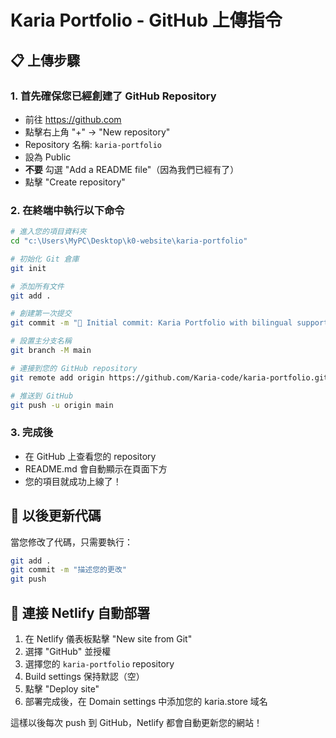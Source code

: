# Karia Portfolio - GitHub 上傳指令

## 📋 上傳步驟

### 1. 首先確保您已經創建了 GitHub Repository
- 前往 https://github.com
- 點擊右上角 "+" → "New repository"
- Repository 名稱: `karia-portfolio`
- 設為 Public
- **不要** 勾選 "Add a README file"（因為我們已經有了）
- 點擊 "Create repository"

### 2. 在終端中執行以下命令

```bash
# 進入您的項目資料夾
cd "c:\Users\MyPC\Desktop\k0-website\karia-portfolio"

# 初始化 Git 倉庫
git init

# 添加所有文件
git add .

# 創建第一次提交
git commit -m "🎉 Initial commit: Karia Portfolio with bilingual support"

# 設置主分支名稱
git branch -M main

# 連接到您的 GitHub repository
git remote add origin https://github.com/Karia-code/karia-portfolio.git

# 推送到 GitHub
git push -u origin main
```

### 3. 完成後
- 在 GitHub 上查看您的 repository
- README.md 會自動顯示在頁面下方
- 您的項目就成功上線了！

## 🔄 以後更新代碼

當您修改了代碼，只需要執行：

```bash
git add .
git commit -m "描述您的更改"
git push
```

## 🚀 連接 Netlify 自動部署

1. 在 Netlify 儀表板點擊 "New site from Git"
2. 選擇 "GitHub" 並授權
3. 選擇您的 `karia-portfolio` repository
4. Build settings 保持默認（空）
5. 點擊 "Deploy site"
6. 部署完成後，在 Domain settings 中添加您的 karia.store 域名

這樣以後每次 push 到 GitHub，Netlify 都會自動更新您的網站！
